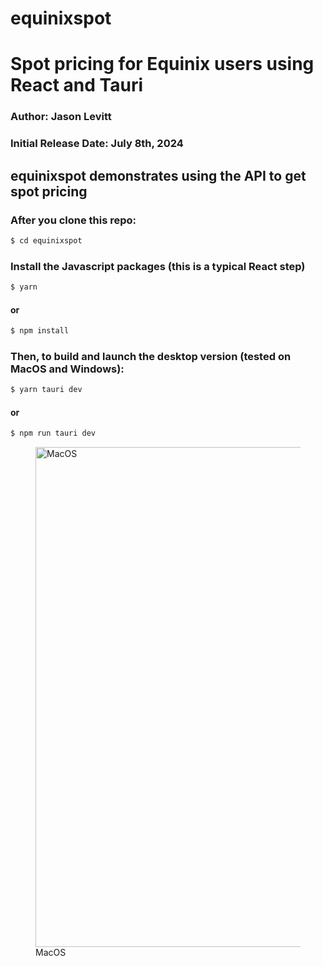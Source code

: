 # equinixspot 
# Spot pricing for Equinix users using React and Tauri

### Author: Jason Levitt
### Initial Release Date: July 8th, 2024

## equinixspot demonstrates using the API to get spot pricing
### After you clone this repo:
 ```sh
$ cd equinixspot
```
### Install the Javascript packages (this is a typical React step)
 ```sh
$ yarn
```
#### or
 ```sh
$ npm install
```

### Then, to build and launch the desktop version (tested on MacOS and Windows):
 ```sh
 $ yarn tauri dev
 ```
#### or
 ```sh
 $ npm run tauri dev
 ```

<figure>
    <img src="https://i.imgur.com/BpjQj2t.jpeg" alt="MacOS" width="800"/>
    <figcaption>MacOS</figcaption>
</figure>

